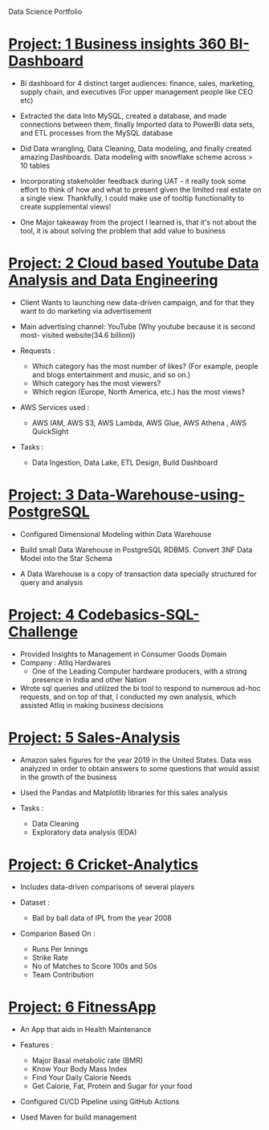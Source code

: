 
Data Science Portfolio 

# [Project: 1 Business insights 360 BI-Dashboard](https://github.com/Manav-56/Finance-Domain-BI-Dashboard-) 
- Bi dashboard for 4 distinct target audiences: finance, sales, marketing, supply chain, and executives (For upper management people like CEO etc)
- Extracted the data Into MySQL, created a database, and made connections between them, finally Imported data to PowerBi data sets, and ETL processes from the MySQL database 
- Did Data wrangling, Data Cleaning, Data modeling, and finally created amazing Dashboards. Data modeling with snowflake scheme across > 10 tables
- Incorporating stakeholder feedback during UAT - it really took some effort to think of how and what to present given the limited real estate on a single view. Thankfully, I could make use of tooltip functionality to create supplemental views!
 
 - One Major takeaway from the project I learned is, that it's not about the tool, it is about solving the problem that add value to business

# [Project: 2 Cloud based Youtube Data Analysis and Data Engineering](https://github.com/Manav-56/Cloud-based-Youtube-Data-Analysis-and-Data-Engineering-Project) 

- Client Wants to launching new data-driven campaign, and for that they want to do marketing via advertisement
- Main advertising channel: YouTube (Why youtube because it is second most- visited website(34.6 billion))
- Requests :
    - Which category has the most number of likes? (For example, people and blogs  entertainment and music, and so on.)
    - Which category has the most viewers?
    - Which region (Europe, North America, etc.) has the most views?

- AWS Services used :
  - AWS IAM, AWS S3, AWS Lambda, AWS Glue, AWS Athena , AWS QuickSight

- Tasks :
  - Data Ingestion, Data Lake, ETL Design, Build Dashboard

# [Project: 3 Data-Warehouse-using-PostgreSQL](https://github.com/Manav-56/Data-Warehouse-using-PostgreSQL)

- Configured Dimensional Modeling within Data Warehouse

- Build small Data Warehouse in PostgreSQL RDBMS. Convert 3NF Data Model into the Star Schema

- A Data Warehouse is a copy of transaction data specially structured for query and analysis

# [Project: 4 Codebasics-SQL-Challenge](https://github.com/Manav-56/Codebasics-SQL-Challenge)

- Provided Insights to Management in Consumer Goods Domain
- Company : Atliq Hardwares
   - One of the Leading Computer hardware producers, with a strong presence in India and other Nation
- Wrote sql queries and utilized the bi tool to respond to numerous ad-hoc requests, and on top of that, I conducted my own analysis, which assisted Atliq in making business decisions

# [Project: 5 Sales-Analysis](https://github.com/Manav-56/Sales-Analysis)

- Amazon sales figures for the year 2019 in the United States. Data was analyzed in order to obtain answers to some questions that would assist in the growth of the business

- Used the Pandas and Matplotlib libraries for this sales analysis

- Tasks :
    - Data Cleaning 
    - Exploratory data analysis (EDA)

# [Project: 6 Cricket-Analytics](https://github.com/Manav-56/Cricket-Analytics)

- Includes data-driven comparisons of several players 
- Dataset :
    - Ball by ball data of IPL from the year 2008

- Comparion Based On :
  - Runs Per Innings
  - Strike Rate
  - No of Matches to Score 100s and 50s
  - Team Contribution


# [Project: 6 FitnessApp](https://github.com/Manav-56/FitnessApp)

- An App that aids in Health Maintenance
- Features :
  - Major Basal metabolic rate (BMR)
  - Know Your Body Mass Index
  - Find Your Daily Calorie Needs
  - Get Calorie, Fat, Protein and Sugar for your food

- Configured CI/CD Pipeline using GitHub Actions
- Used Maven for build management





